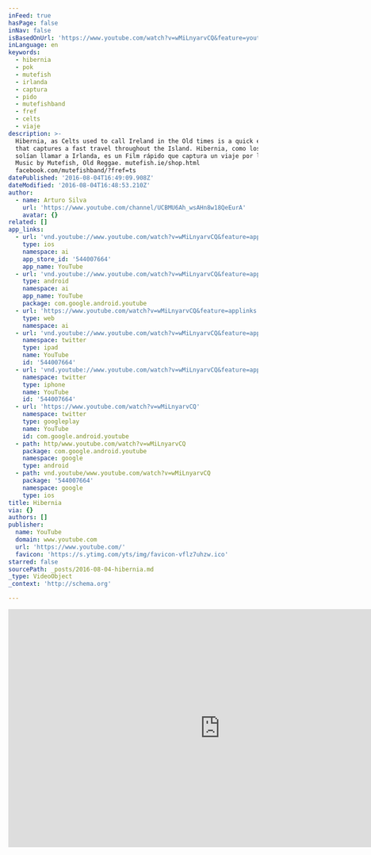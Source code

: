 ```yaml
---
inFeed: true
hasPage: false
inNav: false
isBasedOnUrl: 'https://www.youtube.com/watch?v=wMiLnyarvCQ&feature=youtu.be'
inLanguage: en
keywords:
  - hibernia
  - pok
  - mutefish
  - irlanda
  - captura
  - pido
  - mutefishband
  - fref
  - celts
  - viaje
description: >-
  Hibernia, as Celts used to call Ireland in the Old times is a quick edit Film
  that captures a fast travel throughout the Island. Hibernia, como los Celtas
  solían llamar a Irlanda, es un Film rápido que captura un viaje por la Isla.
  Music by Mutefish, Old Reggae. mutefish.ie/shop.html
  facebook.com/mutefishband/?fref=ts
datePublished: '2016-08-04T16:49:09.908Z'
dateModified: '2016-08-04T16:48:53.210Z'
author:
  - name: Arturo Silva
    url: 'https://www.youtube.com/channel/UCBMU6Ah_wsAHn8w18QeEurA'
    avatar: {}
related: []
app_links:
  - url: 'vnd.youtube://www.youtube.com/watch?v=wMiLnyarvCQ&feature=applinks'
    type: ios
    namespace: ai
    app_store_id: '544007664'
    app_name: YouTube
  - url: 'vnd.youtube://www.youtube.com/watch?v=wMiLnyarvCQ&feature=applinks'
    type: android
    namespace: ai
    app_name: YouTube
    package: com.google.android.youtube
  - url: 'https://www.youtube.com/watch?v=wMiLnyarvCQ&feature=applinks'
    type: web
    namespace: ai
  - url: 'vnd.youtube://www.youtube.com/watch?v=wMiLnyarvCQ&feature=applinks'
    namespace: twitter
    type: ipad
    name: YouTube
    id: '544007664'
  - url: 'vnd.youtube://www.youtube.com/watch?v=wMiLnyarvCQ&feature=applinks'
    namespace: twitter
    type: iphone
    name: YouTube
    id: '544007664'
  - url: 'https://www.youtube.com/watch?v=wMiLnyarvCQ'
    namespace: twitter
    type: googleplay
    name: YouTube
    id: com.google.android.youtube
  - path: http/www.youtube.com/watch?v=wMiLnyarvCQ
    package: com.google.android.youtube
    namespace: google
    type: android
  - path: vnd.youtube/www.youtube.com/watch?v=wMiLnyarvCQ
    package: '544007664'
    namespace: google
    type: ios
title: Hibernia
via: {}
authors: []
publisher:
  name: YouTube
  domain: www.youtube.com
  url: 'https://www.youtube.com/'
  favicon: 'https://s.ytimg.com/yts/img/favicon-vflz7uhzw.ico'
starred: false
sourcePath: _posts/2016-08-04-hibernia.md
_type: VideoObject
_context: 'http://schema.org'

---
```

<iframe src="https://cdn.embedly.com/widgets/media.html?src=https%3A%2F%2Fwww.youtube.com%2Fembed%2FwMiLnyarvCQ%3Ffeature%3Doembed&amp;url=http%3A%2F%2Fwww.youtube.com%2Fwatch%3Fv%3DwMiLnyarvCQ&amp;image=https%3A%2F%2Fi.ytimg.com%2Fvi%2FwMiLnyarvCQ%2Fhqdefault.jpg&amp;key=b7d04c9b404c499eba89ee7072e1c4f7&amp;type=text%2Fhtml&amp;schema=youtube" width="854" height="480" scrolling="no" frameborder="0" allowfullscreen="" style=""></iframe>